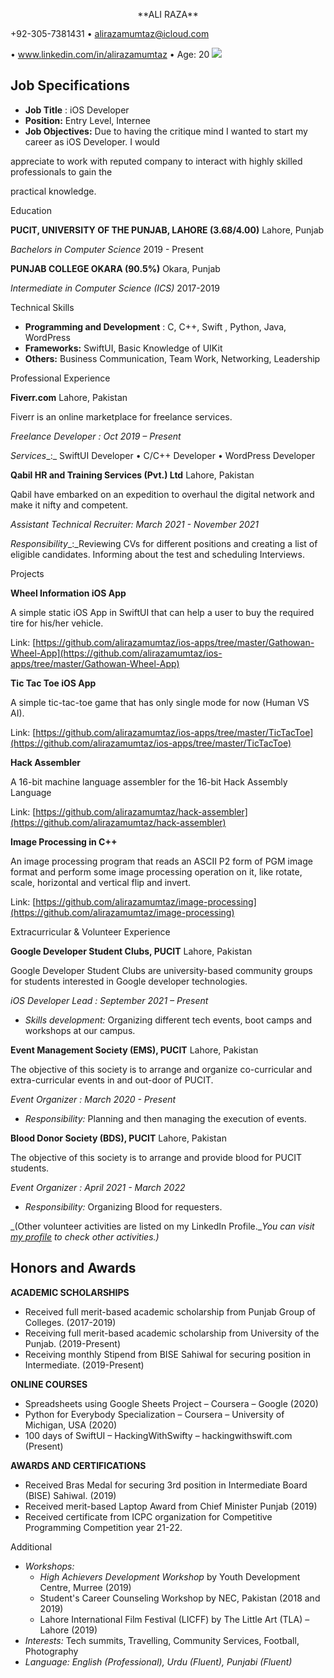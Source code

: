 <p align="center">
  **ALI RAZA**

+92-305-7381431 • [alirazamumtaz@icloud.com](mailto:alirazamumtaz@icloud.com)

• [www.](http://www.linkedin.com/in/alirazamumtaz)[linkedin.com/in/alirazamumtaz](http://www.linkedin.com/in/alirazamumtaz) • Age: 20
  <img src="https://ibb.co/9YGyNNK">
</p>

Job Specifications
---

- **Job Title** : iOS Developer
- **Position:** Entry Level, Internee
- **Job Objectives:** Due to having the critique mind I wanted to start my career as iOS Developer. I would

appreciate to work with reputed company to interact with highly skilled professionals to gain the

practical knowledge.

Education

**PUCIT, UNIVERSITY OF THE PUNJAB, LAHORE (3.68/4.00)** Lahore, Punjab

_Bachelors in Computer Science_ 2019 - Present

**PUNJAB COLLEGE OKARA (90.5%)** Okara, Punjab

_Intermediate in Computer Science (ICS)_ 2017-2019

Technical Skills

- **Programming and Development** : C, C++, Swift , Python, Java, WordPress
- **Frameworks:** SwiftUI, Basic Knowledge of UIKit
- **Others:** Business Communication, Team Work, Networking, Leadership

Professional Experience

**Fiverr.com** Lahore, Pakistan

Fiverr is an online marketplace for freelance services.

_Freelance Developer : Oct 2019 – Present_

_Services__:_ SwiftUI Developer • C/C++ Developer • WordPress Developer

**Qabil HR and Training Services (Pvt.) Ltd** Lahore, Pakistan

Qabil have embarked on an expedition to overhaul the digital network and make it nifty and competent.

_Assistant Technical Recruiter: March 2021 - November 2021_

_Responsibility__:_Reviewing CVs for different positions and creating a list of eligible candidates. Informing about the test and scheduling Interviews.

Projects

**Wheel Information iOS App**

A simple static iOS App in SwiftUI that can help a user to buy the required tire for his/her vehicle.

Link: [https://github.com/alirazamumtaz/ios-apps/tree/master/Gathowan-Wheel-App](https://github.com/alirazamumtaz/ios-apps/tree/master/Gathowan-Wheel-App)

**Tic Tac Toe iOS App**

A simple tic-tac-toe game that has only single mode for now (Human VS AI).

Link: [https://github.com/alirazamumtaz/ios-apps/tree/master/TicTacToe](https://github.com/alirazamumtaz/ios-apps/tree/master/TicTacToe)

**Hack Assembler**

A 16-bit machine language assembler for the 16-bit Hack Assembly Language

Link: [https://github.com/alirazamumtaz/hack-assembler](https://github.com/alirazamumtaz/hack-assembler)

**Image Processing in C++**

An image processing program that reads an ASCII P2 form of PGM image format and perform some image processing operation on it, like rotate, scale, horizontal and vertical flip and invert.

Link: [https://github.com/alirazamumtaz/image-processing](https://github.com/alirazamumtaz/image-processing)

Extracurricular &amp; Volunteer Experience

**Google Developer Student Clubs, PUCIT** Lahore, Pakistan

Google Developer Student Clubs are university-based community groups for students interested in Google developer technologies.

_iOS Developer Lead : September 2021 – Present_

- _Skills development:_ Organizing different tech events, boot camps and workshops at our campus.

**Event Management Society (EMS), PUCIT** Lahore, Pakistan

The objective of this society is to arrange and organize co-curricular and extra-curricular events in and out-door of PUCIT.

_Event Organizer : March 2020 - Present_

- _Responsibility:_ Planning and then managing the execution of events.

**Blood Donor Society (BDS), PUCIT** Lahore, Pakistan

The objective of this society is to arrange and provide blood for PUCIT students.

_Event Organizer : April 2021 - March 2022_

- _Responsibility:_ Organizing Blood for requesters.

_(Other volunteer activities are listed on my LinkedIn Profile.__You can visit_ [_my profile_](https://www.linkedin.com/in/alirazamumtaz/) _to check other activities.)_

Honors and Awards
---
**ACADEMIC SCHOLARSHIPS**

- Received full merit-based academic scholarship from Punjab Group of Colleges. (2017-2019)
- Receiving full merit-based academic scholarship from University of the Punjab. (2019-Present)
- Receiving monthly Stipend from BISE Sahiwal for securing position in Intermediate. (2019-Present)

**ONLINE COURSES**

- Spreadsheets using Google Sheets Project – Coursera – Google (2020)
- Python for Everybody Specialization – Coursera – University of Michigan, USA (2020)
- 100 days of SwiftUI – HackingWithSwifty – hackingwithswift.com (Present)

**AWARDS AND CERTIFICATIONS**

- Received Bras Medal for securing 3rd position in Intermediate Board (BISE) Sahiwal. (2019)
- Received merit-based Laptop Award from Chief Minister Punjab (2019)
- Received certificate from ICPC organization for Competitive Programming Competition year 21-22.

Additional

- _Workshops:_
  - _High Achievers Development Workshop_ by Youth Development Centre, Murree (2019)
  - Student&#39;s Career Counseling Workshop by NEC, Pakistan (2018 and 2019)
  - Lahore International Film Festival (LICFF) by The Little Art (TLA) – Lahore (2019)
- _Interests:_ Tech summits, Travelling, Community Services, Football, Photography
- _Language: English (Professional), Urdu (Fluent), Punjabi (Fluent)_
